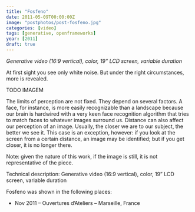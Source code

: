 ```yaml
---
title: "Fosfeno"
date: 2011-05-09T00:00:00Z
image: "postphotos/post-fosfeno.jpg"
categories: [video]
tags: [generative, openframeworks]
year: [2011]
draft: true
---
```


_Generative video (16:9 vertical), color, 19” LCD screen, variable duration_

At first sight you see only white noise. But under the right circumstances, more is revealed.
<!--more-->

TODO IMAGEM

The limits of perception are not fixed. They depend on several factors. A face, for instance, is more easily recognizable than a landscape because our brain is hardwired with a very keen face recognition algorithm that tries to match faces to whatever images surround us. Distance can also affect our perception of an image. Usually, the closer we are to our subject, the better we see it. This case is an exception, however: if you look at the screen from a certain distance, an image may be identified; but if you get closer, it is no longer there.

Note: given the nature of this work, if the image is still, it is not representative of the piece.

Technical description: Generative video (16:9 vertical), color, 19” LCD screen, variable duration

Fosfeno was shown in the following places:
* Nov 2011 – Ouvertures d’Ateliers – Marseille, France
